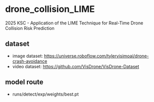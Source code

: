 # drone_collision_LIME
2025 KSC - Application of the LIME Technique for Real-Time Drone Collision Risk Prediction

## dataset
- image dataset: https://universe.roboflow.com/tylervisimoai/drone-crash-avoidance
- video dataset: https://github.com/VisDrone/VisDrone-Dataset

## model route
- runs/detect/exp/weights/best.pt
